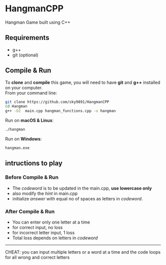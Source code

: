 # HangmanCPP
 Hangman Game built using C++

## Requirements
* g++
* git (optional)

## Compile & Run
To **clone** and **compile** this game, you will need to have **git** and **g++** installed on your computer.<br>
From your command line:

```bash
git clone https://github.com/sky9891/HangmanCPP
cd Hangman
g++ -O2  main.cpp hangman_functions.cpp -o hangman
```

Run on **macOS & Linux**:
```bash
./hangman
```

Run on **Windows**:
```cmd
hangman.exe
```

## intructions to play

### Before Compile & Run
 
 * The *codeword* is to be updated in the main.cpp, **use lowercase only**
 * also modify the *hint* in main.cpp
 * initialize *answer* with equal no of spaces as letters in *codeword*.

### After Compile & Run

 * You can enter only one letter at a time
 * for correct input, no loss
 * for incorrect letter input, 1 loss
 * Total loss depends on letters in *codeword*
















































































































































-------
CHEAT: you can input multiple letters or a word at a time and the code loops for all wrong and correct letters